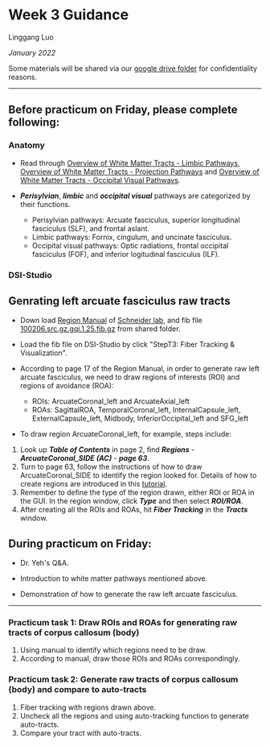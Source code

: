 # Week 3 Guidance

Linggang Luo

*January 2022*

Some materials will be shared via our [google drive folder](https://drive.google.com/drive/folders/12XGKtBVUb7i-uW_LSkMERFRhP7S95OrQ?usp=sharing) for confidentiality reasons.


---


## Before practicum on Friday, please complete following:

### Anatomy

- Read through [Overview of White Matter Tracts - Limbic Pathways](https://drive.google.com/file/d/1YJMb8yeKxmFG5b8f7PrA9GQ--H4OnBxE/view?usp=sharing), [Overview of White Matter Tracts - Projection Pathways](https://drive.google.com/file/d/1IUyredH2rEBrBNBDDKgI0_Bm-pXlz5M3/view?usp=sharing) and [Overview of White Matter Tracts - Occipital Visual Pathways](https://drive.google.com/file/d/1IXLd6TMpu6dpzWhcwv7NwlUMTErnMTFO/view?usp=sharing).

- ***Perisylvian***, ***limbic*** and ***occipital visual*** pathways are categorized by their functions.
    - Perisylvian pathways: Arcuate fasciculus, superior longitudinal fasciculus (SLF), and frontal aslant.
    - Limbic pathways: Fornix, cingulum, and uncinate fasciculus.
    - Occipital visual pathways: Optic radiations, frontal occipital fasciculus (FOF), and inferior logitudinal fasciculus (ILF).


### DSI-Studio

## Genrating left arcuate fasciculus raw tracts

- Down load [Region Manual](https://drive.google.com/file/d/1LZTUz2-dybD8LHrZNrnFimXHKWxAG8DK/view?usp=sharing) of [Schneider lab](https://www.lrdc.pitt.edu/schneiderlab/), and fib file [100206.src.gz.gqi.1.25.fib.gz](https://drive.google.com/file/d/1l4Qvyf1FHsLGKQs2axVYqcbBo7Hv2Kox/view?usp=sharing) from shared folder.

- Load the fib file on DSI-Studio by click "StepT3: Fiber Tracking & Visualization".

- According to page 17 of the Region Manual, in order to generate raw left arcuate fasciculus, we need to draw regions of interests (ROI) and regions of avoidance (ROA):
    - ROIs: ArcuateCoronal_left and ArcuateAxial_left
    - ROAs: SagittalROA, TemporalCoronal_left, InternalCapsule_left, ExternalCapsule_left, Midbody, InferiorOccipital_left and SFG_left

- To draw region ArcuateCoronal_left, for example, steps include:
1. Look up ***Table of Contents*** in page 2, find ***Regions*** - ***ArcuateCoronal_SIDE (AC)*** - ***page 63***.
2. Turn to page 63, follow the instructions of how to draw ArcuateCoronal_SIDE to identify the region looked for. Details of how to create regions are introduced in this [tutorial](https://dsi-studio.labsolver.org/doc/gui_t3_roi_tracking.html).
3. Remember to define the type of the region drawn, either ROI or ROA in the GUI. In the region window, click ***Type*** and then select ***ROI/ROA***.
4. After creating all the ROIs and ROAs, hit ***Fiber Tracking*** in the ***Tracts*** window.



## During practicum on Friday:

- Dr. Yeh's Q&A.

- Introduction to white matter pathways mentioned above.

- Demonstration of how to generate the raw left arcuate fasciculus.


---


### Practicum task 1: Draw ROIs and ROAs for generating raw tracts of corpus callosum (body)
1. Using manual to identify which regions need to be draw.
2. According to manual, draw those ROIs and ROAs correspondingly.

### Practicum task 2: Generate raw tracts of corpus callosum (body) and compare to auto-tracts
1. Fiber tracking with regions drawn above.
2. Uncheck all the regions and using auto-tracking function to generate auto-tracts.
3. Compare your tract with auto-tracts.
